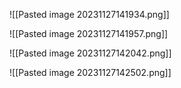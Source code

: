 ![[Pasted image 20231127141934.png]]


![[Pasted image 20231127141957.png]]

![[Pasted image 20231127142042.png]]

![[Pasted image 20231127142502.png]]
